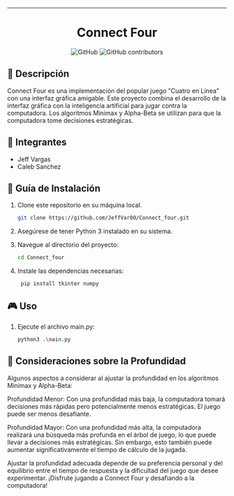 
---

<h1 align="center">Connect Four</h1>

<p align="center">
  <img alt="GitHub" src="https://img.shields.io/github/license/tuusuario/connect-four?color=blue">
  <img alt="GitHub contributors" src="https://img.shields.io/github/contributors/tuusuario/connect-four?color=green">
</p>

## 📜 Descripción

Connect Four es una implementación del popular juego "Cuatro en Línea" con una interfaz gráfica amigable. Este proyecto combina el desarrollo de la interfaz gráfica con la inteligencia artificial para jugar contra la computadora. Los algoritmos Minimax y Alpha-Beta se utilizan para que la computadora tome decisiones estratégicas.

## 👥 Integrantes

- Jeff Vargas
- Caleb Sanchez

## 🚀 Guía de Instalación

1. Clone este repositorio en su máquina local.

   ```bash
   git clone https://github.com/JeffVar00/Connect_four.git

2. Asegúrese de tener Python 3 instalado en su sistema.

3. Navegue al directorio del proyecto:

   ```bash
   cd Connect_four
   ```

4. Instale las dependencias necesarias:

   ```bash
    pip install tkinter numpy
    ```

## 🎮 Uso

1. Ejecute el archivo main.py:

   ```bash
   python3 .\main.py
   ```
   
## 📝 Consideraciones sobre la Profundidad

Algunos aspectos a considerar al ajustar la profundidad en los algoritmos Minimax y Alpha-Beta:

Profundidad Menor: Con una profundidad más baja, la computadora tomará decisiones más rápidas pero potencialmente menos estratégicas. El juego puede ser menos desafiante.

Profundidad Mayor: Con una profundidad más alta, la computadora realizará una búsqueda más profunda en el árbol de juego, lo que puede llevar a decisiones más estratégicas. Sin embargo, esto también puede aumentar significativamente el tiempo de cálculo de la jugada.

Ajustar la profundidad adecuada depende de su preferencia personal y del equilibrio entre el tiempo de respuesta y la dificultad del juego que desee experimentar.
¡Disfrute jugando a Connect Four y desafiando a la computadora!

</div>